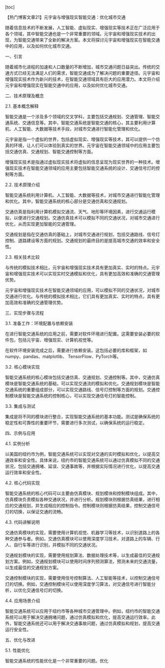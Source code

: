 
[toc]                    
                
                
【热门博客文章21】元宇宙与增强现实智能交通：优化城市交通

随着信息技术的不断发展，人工智能、虚拟现实、增强现实等技术正在广泛应用于各个领域，其中智能交通也是一个非常重要的领域。元宇宙和增强现实技术的出现，为智能交通带来了全新的解决方案。本文将探讨元宇宙和增强现实在智能交通中的应用，以及如何优化城市交通。

一、引言

随着城市化进程的加速和人口数量的不断增加，城市交通问题日益突出。传统的交通方式已经无法满足人们的需求，智能交通成为了解决问题的重要途径。元宇宙和增强现实技术作为新兴的技术，在智能交通领域具有巨大的应用潜力。本文将介绍元宇宙和增强现实在智能交通中的应用，以及如何优化城市交通。

二、技术原理及概念

2.1. 基本概念解释

智能交通是一个涉及多个领域的交叉学科，主要包括交通规划、交通管理、智能交通系统、交通信息等。其中，智能交通系统是智能交通的核心，其主要利用计算机、人工智能、大数据等技术手段，对城市交通进行智能化管理和优化。

元宇宙是指一个虚拟的世界，包括虚拟现实、增强现实等技术，其可以提供一个仿真的环境，让人们可以体验到真实的世界。元宇宙在智能交通领域中的应用主要包括交通仿真、交通规划、智能交通控制等方面。

增强现实技术是指通过虚拟现实技术将虚拟的信息呈现为现实世界的一种技术。增强现实技术在智能交通领域的应用主要包括智能交通系统的设计、交通信号灯的控制等方面。

2.2. 技术原理介绍

智能交通系统利用计算机、人工智能、大数据等技术，对城市交通进行智能化管理和优化。其中，智能交通系统的核心部分是交通仿真和交通规划。

交通仿真是指利用计算机模拟交通流、天气、地形等环境因素，进行交通运行模拟，以便进行交通规划。交通仿真技术可以模拟不同的交通状况，对城市交通进行优化，从而实现更加智能的交通管理。

交通规划是指在交通仿真的基础上，对城市交通进行规划，包括交通路线、信号灯控制、道路建设等方面的规划。交通规划的最终目的是提高城市交通的效率和安全性。

2.3. 相关技术比较

与传统的模拟技术相比，元宇宙和增强现实技术具有更加真实、实时的特点。元宇宙和增强现实技术可以实现实时交通模拟和优化，具有更加高效和准确的交通管理优势。

元宇宙和增强现实技术在智能交通领域的应用，可以模拟不同的交通状况，对城市交通进行优化。与传统的模拟技术相比，它们具有更加真实、实时的特点，具有更加高效和准确的交通管理优势。

三、实现步骤与流程

3.1. 准备工作：环境配置与依赖安装

在进行智能交通系统的应用之前，需要对软件环境进行配置。这需要安装必要的软件包，包括元宇宙、增强现实、计算机视觉等。

在软件环境安装完成之后，需要进行依赖安装。这包括必要的库和框架，如numpy、pandas、matplotlib、 TensorFlow、PyTorch等。

3.2. 核心模块实现

智能交通系统的核心模块包括交通仿真、交通规划、交通控制等。其中，交通仿真模块是智能交通系统的基础，可以实现交通流的模拟和优化。交通规划模块是智能交通系统的重要组成部分，可以实现交通路线、信号灯控制等方面的规划。交通控制模块是智能交通系统的控制核心，可以实现交通信号灯的智能控制。

3.3. 集成与测试

集成是将不同的模块进行整合，实现智能交通系统的基本功能。测试是确保系统的稳定性和可靠性的重要环节，需要进行多次测试，以确保系统的运行稳定。

四、示例与应用

4.1. 实例分析

以美国的纽约市为例，智能交通系统可以实现对交通的实时模拟和优化，以提高交通效率和安全性。具体来说，纽约市的智能交通系统可以通过仿真模拟不同的交通状况，包括交通拥堵、延误、交通事故等，并根据实际情况进行优化，以提高交通运行效率和安全性。

4.2. 核心代码实现

智能交通系统的核心代码可以主要由仿真模块、规划模块和控制模块组成。其中，仿真模块负责模拟各种交通状况，并进行分析。规划模块则根据仿真结果，进行相应的交通规划，并生成相应的控制指令。控制模块则根据仿真结果，控制交通信号灯的切换，以保证交通的流畅。

4.3. 代码讲解说明

交通仿真模块的实现，需要使用计算机视觉、机器学习等技术，以识别道路上的各种交通参与者。例如，交通仿真模块可以使用深度学习技术，对道路上的车辆、行人、自行车等进行识别，并模拟不同的交通状况。

交通规划模块的实现，需要使用规划算法、数据处理技术等，以生成最佳的交通规划方案。例如，交通规划模块可以使用时间序列预测算法，预测未来的交通流量，以生成最佳的交通规划方案。

交通控制模块的实现，需要使用信号控制算法、人工智能等技术，以控制交通信号灯的切换。例如，交通控制模块可以使用深度学习算法，对交通信号进行智能分析，以优化交通信号灯的切换。

4.4. 应用场景介绍

智能交通系统可以应用于纽约市等各种城市交通管理中。例如，纽约市的智能交通系统可以用于解决交通拥堵问题，通过仿真模拟和优化，提高交通运行效率。此外，智能交通系统还可以用于解决交通事故问题，通过仿真模拟和规划，提高交通运行安全性。

五、优化与改进

5.1. 性能优化

智能交通系统的性能优化是一个非常重要的问题。优化

